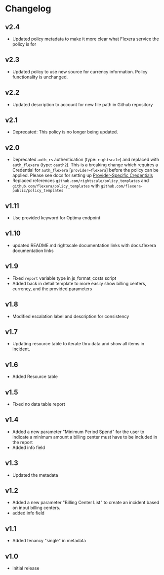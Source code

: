 # Changelog

## v2.4

- Updated policy metadata to make it more clear what Flexera service the policy is for

## v2.3

- Updated policy to use new source for currency information. Policy functionality is unchanged.

## v2.2

- Updated description to account for new file path in Github repository

## v2.1

- Deprecated: This policy is no longer being updated.

## v2.0

- Deprecated `auth_rs` authentication (type: `rightscale`) and replaced with `auth_flexera` (type: `oauth2`).  This is a breaking change which requires a Credential for `auth_flexera` [`provider=flexera`] before the policy can be applied.  Please see docs for setting up [Provider-Specific Credentials](https://docs.flexera.com/flexera/EN/Automation/ProviderCredentials.htm)
- Replaced references `github.com/rightscale/policy_templates` and `github.com/flexera/policy_templates` with `github.com/flexera-public/policy_templates`

## v1.11

- Use provided keyword for Optima endpoint

## v1.10

- updated README.md rightscale documentation links with docs.flexera documentation links

## v1.9

- Fixed `report` variable type in js_format_costs script
- Added back in detail template to more easily show billing centers, currency, and the provided parameters

## v1.8

- Modified escalation label and description for consistency

## v1.7

- Updating resource table to iterate thru data and show all items in incident.

## v1.6

- Added Resource table

## v1.5

- Fixed no data table report

## v1.4

- Added a new parameter "Minimum Period Spend" for the user to indicate a minimum amount a billing center must have to be included in the report
- Added info field

## v1.3

- Updated the metadata

## v1.2

- Added a new parameter "Billing Center List" to create an incident based on input billing centers.
- added info field

## v1.1

- Added tenancy "single" in metadata

## v1.0

- initial release
